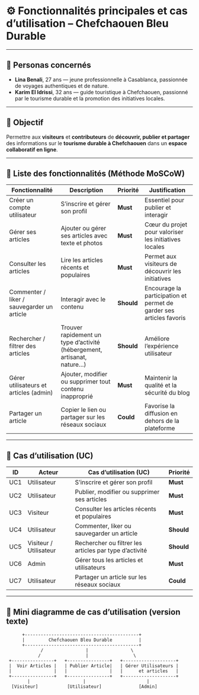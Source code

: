 # ⚙️ Fonctionnalités principales et cas d’utilisation – Chefchaouen Bleu Durable

---

## 👤 Personas concernés

- **Lina Benali**, 27 ans — jeune professionnelle à Casablanca, passionnée de voyages authentiques et de nature.  
- **Karim El Idrissi**, 32 ans — guide touristique à Chefchaouen, passionné par le tourisme durable et la promotion des initiatives locales.

---

## 🧩 Objectif

Permettre aux **visiteurs** et **contributeurs** de **découvrir, publier et partager** des informations sur le **tourisme durable à Chefchaouen** dans un **espace collaboratif en ligne**.

---

## 🧠 Liste des fonctionnalités (Méthode MoSCoW)

| Fonctionnalité | Description | Priorité | Justification |
|----------------|-------------|-----------|----------------|
| Créer un compte utilisateur | S’inscrire et gérer son profil | **Must** | Essentiel pour publier et interagir |
| Gérer ses articles | Ajouter ou gérer ses articles avec texte et photos | **Must** | Cœur du projet pour valoriser les initiatives locales |
| Consulter les articles | Lire les articles récents et populaires | **Must** | Permet aux visiteurs de découvrir les initiatives |
| Commenter / liker / sauvegarder un article | Interagir avec le contenu | **Should** | Encourage la participation et permet de garder ses articles favoris |
| Rechercher / filtrer des articles | Trouver rapidement un type d’activité (hébergement, artisanat, nature…) | **Should** | Améliore l’expérience utilisateur |
| Gérer utilisateurs et articles (admin) | Ajouter, modifier ou supprimer tout contenu inapproprié | **Must** | Maintenir la qualité et la sécurité du blog |
| Partager un article | Copier le lien ou partager sur les réseaux sociaux | **Could** | Favorise la diffusion en dehors de la plateforme |

---

## 💬 Cas d’utilisation (UC)

| ID | Acteur | Cas d’utilisation (UC) | Priorité |
|----|--------|-------------------------|-----------|
| UC1 | Utilisateur | S’inscrire et gérer son profil | **Must** |
| UC2 | Utilisateur | Publier, modifier ou supprimer ses articles | **Must** |
| UC3 | Visiteur | Consulter les articles récents et populaires | **Must** |
| UC4 | Utilisateur | Commenter, liker ou sauvegarder un article | **Should** |
| UC5 | Visiteur / Utilisateur | Rechercher ou filtrer les articles par type d’activité | **Should** |
| UC6 | Admin | Gérer tous les articles et utilisateurs | **Must** |
| UC7 | Utilisateur | Partager un article sur les réseaux sociaux | **Could** |

---

## 🧭 Mini diagramme de cas d’utilisation (version texte)

          +-------------------------------------------+
          |         Chefchaouen Bleu Durable          |
          +-------------------------------------------+
                 /                |                \
                /                 |                 \
     +----------------+   +----------------+   +--------------------+
     |  Voir Articles |   | Publier Article|   | Gérer Utilisateurs |
     |                |   |                |   |      et articles   |
     +----------------+   +----------------+   +--------------------+
            |                    |                       |
      [Visiteur]           [Utilisateur]              [Admin]
